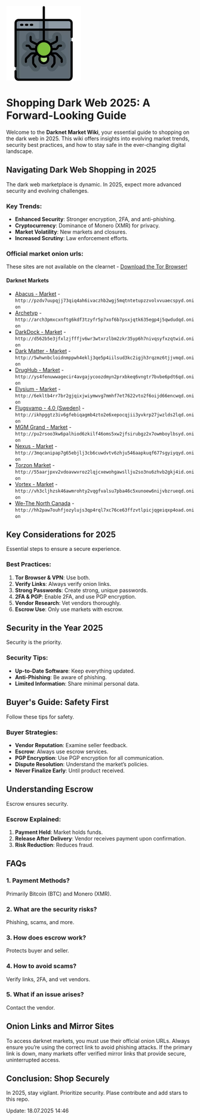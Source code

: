 <img src="/common/long.webp" width="200">

# Shopping Dark Web 2025: A Forward-Looking Guide

Welcome to the **Darknet Market Wiki**, your essential guide to shopping on the dark web in 2025. This wiki offers insights into evolving market trends, security best practices, and how to stay safe in the ever-changing digital landscape.

## Navigating Dark Web Shopping in 2025

The dark web marketplace is dynamic. In 2025, expect more advanced security and evolving challenges.

### Key Trends:
*   **Enhanced Security**: Stronger encryption, 2FA, and anti-phishing.
*   **Cryptocurrency**: Dominance of Monero (XMR) for privacy.
*   **Market Volatility**: New markets and closures.
*   **Increased Scrutiny**: Law enforcement efforts.

### Official market onion urls:
These sites are not available on the clearnet - [Download the Tor Browser!](https://www.torproject.org/download/)

#### Darknet Markets

*   [Abacus - Market](http://pzdv7uupqjj73qiq4ah6ivaczhb2wgj5mqtntetupzzvolvvuaecspyd.onion) - `http://pzdv7uupqjj73qiq4ah6ivaczhb2wgj5mqtntetupzzvolvvuaecspyd.onion`
*   [Archetyp](@archetyp) - `http://arch3pmxcxnftg6kdf3tzyfr5p7xof6b7psxjqtk635egp4j5qwdudqd.onion`
*   [DarkDock - Market](http://d562b5e3jfxlzjfffjv6wr3wtxrzlbm2zkr35yp6h7nivqsyfxzqtwid.onion) - `http://d562b5e3jfxlzjfffjv6wr3wtxrzlbm2zkr35yp6h7nivqsyfxzqtwid.onion`
*   [Dark Matter - Market](http://5whwnbcloidnmppwh4eklj3qe5p4iilsud3kc2igjh3rqzmz6tjjvmqd.onion) - `http://5whwnbcloidnmppwh4eklj3qe5p4iilsud3kc2igjh3rqzmz6tjjvmqd.onion`
*   [DrugHub - Market](http://ys4fenuwwagecir4avgajycoozdmyn2prxbkeq6vngtr7bvbe6pdt6qd.onion) - `http://ys4fenuwwagecir4avgajycoozdmyn2prxbkeq6vngtr7bvbe6pdt6qd.onion`
*   [Elysium - Market](http://6ekltb4rr7br2gjqixjwiymwvg7mmhf7et7622vto2f6oijd66encwqd.onion) - `http://6ekltb4rr7br2gjqixjwiymwvg7mmhf7et7622vto2f6oijd66encwqd.onion`
*   [Flugsvamp - 4.0 (Sweden)](http://ikhpggtz3iv6gfebiqagmb4zto2e6xepocqjii3yvkrp27jwzlds2lqd.onion) - `http://ikhpggtz3iv6gfebiqagmb4zto2e6xepocqjii3yvkrp27jwzlds2lqd.onion`
*   [MGM Grand - Market](http://pu2rsoo3kw6palhiod6zkilf46oms5xw2jfsirubgz2x7owmboylbsyd.onion) - `http://pu2rsoo3kw6palhiod6zkilf46oms5xw2jfsirubgz2x7owmboylbsyd.onion`
*   [Nexus - Market](http://3mqcanipap7g65ebjlj3cb6cuwdvtv6zhju546aapkuqf677sgyiyqyd.onion) - `http://3mqcanipap7g65ebjlj3cb6cuwdvtv6zhju546aapkuqf677sgyiyqyd.onion`
*   [Torzon Market](http://55aarjpxv2vdoavwvroz2lqjcxewohgawsllju2so3nu6zhvb2gkj4id.onion) - `http://55aarjpxv2vdoavwvroz2lqjcxewohgawsllju2so3nu6zhvb2gkj4id.onion`
*   [Vortex - Market](http://vh3cljhzsk46awmrohty2vqgfvalsu7pba46c5xunoew6nijvbzrueqd.onion) - `http://vh3cljhzsk46awmrohty2vqgfvalsu7pba46c5xunoew6nijvbzrueqd.onion`
*   [We-The North Canada](http://hh2paw7ouhfjozylujs3qp4rql7xc76ce63ffzvtlpicjqgeiqxp4oad.onion) - `http://hh2paw7ouhfjozylujs3qp4rql7xc76ce63ffzvtlpicjqgeiqxp4oad.onion`

## Key Considerations for 2025

Essential steps to ensure a secure experience.

### Best Practices:
1.  **Tor Browser & VPN**: Use both.
2.  **Verify Links**: Always verify onion links.
3.  **Strong Passwords**: Create strong, unique passwords.
4.  **2FA & PGP**: Enable 2FA, and use PGP encryption.
5.  **Vendor Research**: Vet vendors thoroughly.
6.  **Escrow Use**: Only use markets with escrow.

## Security in the Year 2025

Security is the priority.

### Security Tips:
*   **Up-to-Date Software**: Keep everything updated.
*   **Anti-Phishing**: Be aware of phishing.
*   **Limited Information**: Share minimal personal data.

## Buyer's Guide: Safety First

Follow these tips for safety.

### Buyer Strategies:
*   **Vendor Reputation**: Examine seller feedback.
*   **Escrow**: Always use escrow services.
*   **PGP Encryption**: Use PGP encryption for all communication.
*   **Dispute Resolution**: Understand the market’s policies.
*   **Never Finalize Early**: Until product received.

## Understanding Escrow

Escrow ensures security.

### Escrow Explained:
1.  **Payment Held**: Market holds funds.
2.  **Release After Delivery**: Vendor receives payment upon confirmation.
3.  **Risk Reduction**: Reduces fraud.

## FAQs

### 1. Payment Methods?
Primarily Bitcoin (BTC) and Monero (XMR).

### 2. What are the security risks?
Phishing, scams, and more.

### 3. How does escrow work?
Protects buyer and seller.

### 4. How to avoid scams?
Verify links, 2FA, and vet vendors.

### 5. What if an issue arises?
Contact the vendor.

## Onion Links and Mirror Sites

To access darknet markets, you must use their official onion URLs. Always ensure you’re using the correct link to avoid phishing attacks. If the primary link is down, many markets offer verified mirror links that provide secure, uninterrupted access.

## Conclusion: Shop Securely

In 2025, stay vigilant. Prioritize security.
Plase contribute and add stars to this repo.























Update:  18.07.2025 14:46